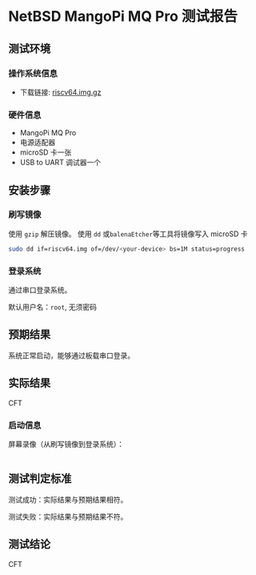 # NetBSD MangoPi MQ Pro 测试报告

## 测试环境

### 操作系统信息

- 下载链接: [riscv64.img.gz](https://nyftp.netbsd.org/pub/NetBSD-daily/HEAD/latest/riscv-riscv64/binary/gzimg/)

### 硬件信息

- MangoPi MQ Pro
- 电源适配器
- microSD 卡一张
- USB to UART 调试器一个

## 安装步骤

### 刷写镜像

使用 `gzip` 解压镜像。
使用 `dd` 或`balenaEtcher`等工具将镜像写入 microSD 卡

```bash
sudo dd if=riscv64.img of=/dev/<your-device> bs=1M status=progress
```

### 登录系统

通过串口登录系统。

默认用户名：`root`, 无须密码

## 预期结果

系统正常启动，能够通过板载串口登录。

## 实际结果

CFT

### 启动信息

屏幕录像（从刷写镜像到登录系统）：

```log
```

## 测试判定标准

测试成功：实际结果与预期结果相符。

测试失败：实际结果与预期结果不符。

## 测试结论

CFT
